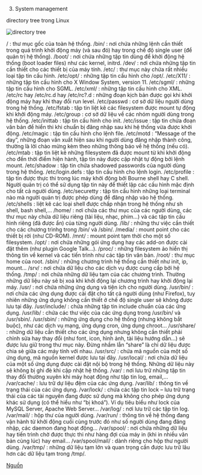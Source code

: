 3. System management

directory tree trong Linux

![directory tree](verzeichnisse_baum)

/ : thư mục gốc của toàn hệ thống.
/bin/ : nơi chứa những lệnh cần thiết trong quá trình khởi động máy (và sau đó) hay trong chế độ single user (để quản trị hệ thống).
/boot/ : nơi chứa những tập tin dùng để khởi động hệ thống (boot loader files) như các kernel, initrd.
/dev/ :  nơi chứa những tập tin cần thiết cho các thiết bị của máy tính.
/etc/ :  thư mục này chứa rất nhiều loại tập tin cấu hình.
/etc/opt/ : những tập tin cấu hình cho /opt/.
/etc/X11/ :  những tập tin cấu hình cho X Window System, version 11.
/etc/sgml/ : những tập tin cấu hình cho SGML.
/etc/xml/ : những tập tin cấu hình cho XML.
/etc/rc hay /etc/rc.d hay /etc/rc?.d : những đoạn kịch bản được gọi khi khởi động máy hay khi thay đổi run level.
/etc/passwd : cơ sở dữ liệu người dùng trong hệ thống.
/etc/fstab : tập tin liệt kê các filesystem được mount tự động khi khởi động máy.
/etc/group : cơ sở dữ liệu về các nhóm người dùng trong hệ thống.
/etc/inittab : tập tin cấu hình cho init.
/etc/issue : tập tin chứa đoạn văn bản để hiển thi khi chuẩn bị đăng nhập sau khi hệ thống vừa được khởi động.
/etc/magic : tập tin cấu hình cho lệnh file.
/etc/motd : “Message of the day”, những đoạn văn xuất hiện sau khi người dùng đăng nhập thành công, thường là lời chào mừng kèm theo những thông báo về hệ thống (nếu có).
/etc/mtab : tập tin liệt kê những filesystem đã được mount từ khi khởi động cho đến thời điểm hiện hành, tập tin này được cập nhật tự động bởi lệnh mount.
/etc/shadow : tập tin chứa shadowed passwords của người dùng trong hệ thống.
/etc/login.defs : tập tin cấu hình cho lệnh login.
/etc/profile : tập tin được thực thi trong lúc máy khởi động bởi Bourne shell hay C shell. Người quản trị có thể sử dụng tập tin này để thiết lập các cấu hình mặc định cho tất cả người dùng.
/etc/securetty :  tập tin cấu hình những loại terminal nào mà người quản trị được phép dùng để đăng nhập vào hệ thống.
/etc/shells : liệt kê các loại shell được chấp nhận trong hệ thống như sh shell, bash shell,…
/home/ : nơi chứa các thư mục của các người dùng, các thư mục này chứa dữ liệu riêng (tài liệu, nhạc, phim…) và các tập tin cấu hình riêng (đã được ẩn) của từng người dùng.
/lib/ : những thư việc cần thiết cho các chương trìnhg trong /bin/ và /sbin/.
/media/ : mount point cho các thiết bị rời (như CD-ROM).
/mnt/ : mount point tạm thời cho một số filesystem.
/opt/ : nơi chứa những gói ứng dụng hay các add-on được cài đặt thêm (như plugin Google Talk…).
/proc/ : những filesystem ảo hiển thị thông tin về kernel và các tiến trình như các tập tin văn bản.
/root/ : thư mục home của root.
/sbin/ : những chương trình hệ thống cần thiết như init, ip, mount…
/srv/ : nơi chứa dữ liệu cho các dịch vụ được cung cấp bởi hệ thống.
/tmp/ : nơi chứa những dữ liệu tạm của các chương trình. Thường những dữ liệu này sẽ bị xoá khi khởi động lại chương trình hay khởi động lại máy.
/usr/ : nơi chứa những ứng dụng và tiện ích cho người dùng.
/usr/bin/ :  nơi chứa các ứng dụng được cài đặt cho tất cả người dùng (như Firefox), tuy nhiên những ứng dụng không cần thiết ở chế độ single user sẽ không được lưu tại đây.
/usr/include/ : chứa những tập tin include chuẩn của các ứng dụng.
/usr/lib/ : chứa các thư việc của các ứng dụng trong /usr/bin/ và /usr/sbin/.
/usr/sbin/ : những ứng dụng cho hệ thống (nhưng không bắt buộc), như các dịch vụ mạng, ứng dụng cron, ứng dụng chroot…
/usr/share/ : những dữ liệu cần thiết cho các ứng dụng nhưng không cần thiết phải chỉnh sửa hay thay đổi (như font, icon, hình ảnh, tài liệu hướng dẫn…)  sẽ được lưu giữ trong thư mục này. Đừng nhầm lẫn “share” là chỉ dữ liệu được chia sẻ giữa các máy tính với nhau.
/usr/src/ : chứa mã nguồn của một số ứng dụng, mã nguồn kernel được lưu tại đây.
/usr/local/ : nơi chứa dữ liệu của một số ứng dụng được cài đặt nội bộ trong hệ thống. Những dữ liệu này sẽ không bị ghi đè khi cập nhật hệ thống.
/var/ : nơi lưu trữ những tập tin thay đổi thường xuyên khi máy hoạt động như tập tin log, email,…
/var/cache/ : lưu trữ dự liệu đệm của các ứng dụng.
/var/lib/ : thông tin về trạng thái của các ứng dụng.
/var/lock/ : chứa các tập tin lock – lưu trữ trạng thái của các tài nguyên đang được sử dụng mà không cho phép ứng dụng khác sử dụng (có thể hiểu như “bị khoá”). Ví dụ tiêu biểu như lock của MySQL Server, Apache Web Server…
/var/log/ : nơi lưu trữ các tập tin log.
/var/mail/ : hộp thư của người dùng.
/var/run/ : thông tin về hệ thống đang vận hành từ khởi động cuối cùng trước đó như số người dùng đang đăng nhập, các daemon đang hoạt động…
/var/spool/ : nơi chứa những dữ liệu hay tiến trình chờ được thực thi như hàng đợi của máy in (khi in nhiều văn bản cùng lúc) hay email…
/var/spool/mail/ : dành riêng cho hộp thư người dùng.
/var/tmp/ : những dữ liệu tạm lớn và quan trọng cần được lưu trữ lâu hơn các dữ liệu tạm trong /tmp/.

[Nguồn](https://en.wikipedia.org/wiki/Filesystem_Hierarchy_Standard)
